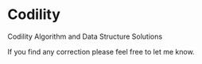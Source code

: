 # Codility
Codility Algorithm and Data Structure Solutions 

If you find any correction please feel free to let me know. 
